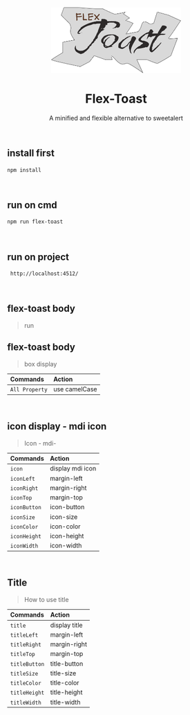 <br>

<p align="center">
<!-- <img src="https://github.com/Shuashuaa/v-kit/blob/main/@shuashuaa-v-kit.png" width="300" /> -->
<img src="/@flex-toast.png" width="300" />
</p>

<h1 align="center">Flex-Toast</h1>

<p align="center">
A minified and flexible alternative to sweetalert 
<!-- A collection of vue-laravel-spa boilerplates Powered by vue, laravel, <br>
vite/webpack, vuetify and pinia. up-to-date, ready for local-deployment and fully customizable. -->
<!-- Looking for a boilerplate for your next project? Kickstart it with v-kit-spa now! -->
</p>

<p align="center">

<!-- <a href="https://github.com/shuashuaa/v-kit/blob/main/LICENSE"><img src="https://img.shields.io/npm/v/create-v-kit-spa?style=flat-square&logo=npm&color=ffe963" alt="VERSION"></a> -->
<!-- <a href="https://www.npmjs.com/package/create-v-kit-spa"><img src="https://img.shields.io/npm/dw/create-v-kit-spa?style=flat-square&logo=npm&color=ffe963" alt="NPM DOWNLOADS"></a> -->
<!-- <a href="https://github.com/shuashuaa/v-kit/blob/main/LICENSE"><img src="https://img.shields.io/bundlejs/size/create-v-kit-spa?style=flat-square&logo=npm&color=ffe963" alt="MINIFIED SIZE"></a> -->
</p>

<br>
<!-- "# flex-toast"  -->


## install first

```sh
npm install
```
<br>

## run on cmd 
```sh
npm run flex-toast
```
<br>

## run on project 
```sh
 http://localhost:4512/
```
<br>


## flex-toast body
>run 
## flex-toast body

> box display 
  
| Commands                    | Action                                       |
| :-------------------------- | :--------------------------------------------|
| `All Property`              | use camelCase                                |

<br>

## icon display - mdi icon

> Icon - mdi- 
  
| Commands                    | Action                                       |
| :-------------------------- | :--------------------------------------------|
| `icon`                      | display mdi icon                             |
| `iconLeft`                  | margin-left                                  |
| `iconRight`                 | margin-right                                 |
| `iconTop`                   | margin-top                                   |
| `iconButton`                | icon-button                                  |
| `iconSize`                  | icon-size                                    |
| `iconColor`                 | icon-color                                   |
| `iconHeight`                | icon-height                                  |
| `iconWidth`                 | icon-width                                   |
<br> 

## Title

> How to use title 
  
| Commands                    | Action                                       |
| :-------------------------- | :--------------------------------------------|
| `title`                     | display title                                |
| `titleLeft`                 | margin-left                                  |
| `titleRight`                | margin-right                                 |
| `titleTop`                  | margin-top                                   |
| `titleButton`               | title-button                                 |
| `titleSize`                 | title-size                                   |
| `titleColor`                | title-color                                  |
| `titleHeight`               | title-height                                 |
| `titleWidth`                | title-width                                  |
<br>


